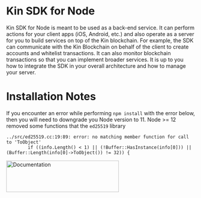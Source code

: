 # Kin SDK for Node

Kin SDK for Node is meant to be used as a back-end service. It can perform actions for your client apps (iOS, Android, etc.) 
and also operate as a server for you to build services on top of the Kin blockchain. 
For example, the SDK can communicate with the Kin Blockchain on behalf of the client to create accounts and whitelist transactions. 
It can also monitor blockchain transactions so that you can implement broader services. 
It is up to you how to integrate the SDK in your overall architecture and how to manage your server.

# Installation Notes
If you encounter an error while performing `npm install` with the error below, then you will need to downgrade you Node version to 11. Node >= 12 removed some functions that the `ed25519` library

```
../src/ed25519.cc:19:89: error: no matching member function for call to 'ToObject'
        if ((info.Length() < 1) || (!Buffer::HasInstance(info[0])) || (Buffer::Length(info[0]->ToObject()) != 32)) {
```

<a href="https://kinecosystem.github.io/kin-website-docs/docs/documentation/nodejs-sdk"><img src="https://partners.kinecosystem.com/img/documentation-button2x.png" width=300 height=84 alt="Documentation"/></a>
